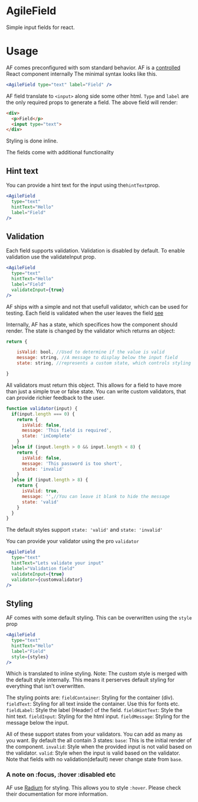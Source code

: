 # AgileField
Simple input fields for react.

# Usage
AF comes preconfigured with som standard behavior.
AF is a [controlled](https://facebook.github.io/react/docs/forms.html#controlled-components) React component internally
The minimal syntax looks like this.
```jsx
<AgileField type="text" label="Field" />

```

AF field translate to `<input>` along side some other html.
`Type` and `label` are the only required props to generate a field.
The above field will render:
```html
<div>
  <p>Field</p>
  <input type="text">
</div>

```
Styling is done inline.

The fields come with additional functionality

## Hint text
You can provide a hint text for the input using the`hintText`prop.
```jsx
<AgileField
  type="text"
  hintText="Hello"
  label="Field"
/>

```

## Validation
Each field supports validation.
Validation is disabled by default.
To enable validation use the validateInput prop.
```jsx
<AgileField
  type="text"
  hintText="Hello"
  label="Field"
  validateInput={true}
/>

```
AF ships with a simple and not that usefull validator, which can be used for testing.
Each field is validated when the user leaves the field [see](https://facebook.github.io/react/docs/events.html#focus-events)

Internally, AF has a state, which specifices how the component should render.
The state is changed by the validator which returns an object:
```javascript
return {

    isValid: bool, //Used to determine if the value is valid
    message: string, //A message to display below the input field
    state: string, //represents a custom state, which controls styling

}

```
All validators must return this object.
This allows for a field to have more than just a simple true or false state.
You can write custom validators, that can provide richier feedback to the user.
```javascript
function validator(input) {
  if(input.length === 0) {
    return {
      isValid: false,
      message: 'This field is required',
      state: 'inComplete'
    }
  }else if (input.length > 0 && input.length < 8) {
    return {
      isValid: false,
      message: 'This password is too short',
      state: 'invalid'
    }
  }else if (input.length > 8) {
    return {
      isValid: true,
      message: '',//You can leave it blank to hide the message
      state: 'valid'
    }
  }
}
```
The default styles support `state: 'valid'` and `state: 'invalid'`

You can provide your validator using the pro `validator`
```jsx
<AgileField
  type="text"
  hintText="Lets validate your input"
  label="Validation field"
  validateInput={true}
  validator={customvalidator}
/>

```

## Styling
AF comes with some default styling. This can be overwritten using the `style` prop
```jsx
<AgileField
  type="text"
  hintText="Hello"
  label="Field"
  style={styles}
/>

```
Which is translated to inline styling.
Note: The custom style is merged with the default style internally. This means it perserves default styling for everything that isn't overwritten.

The styling points are:
`fieldContainer`: Styling for the container (div).
`fieldText`: Styling for all text inside the container. Use this for fonts etc.
`fieldLabel`: Style the label (Header) of the field.
`fieldHintText`: Style the hint text.
`fieldInput`: Styling for the html input.
`fieldMessage`: Styling for the message below the input.

All of these support states from your validators. You can add as many as you want.
By default the all contain 3 states:
`base`: This is the initial render of the component.
`invalid`: Style when the provided input is not valid based on the validator.
`valid`: Style when the input is valid based on the validator.
Note that fields with no validation(default) never change state from `base`.

### A note on :focus, :hover :disabled etc
AF use [Radium](http://formidable.com/open-source/radium/) for styling. This allows you to style `:hover`. Please check their documentation for more information.
